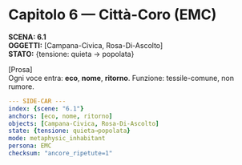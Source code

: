 # Capitolo 6 — Città-Coro (EMC)

**SCENA: 6.1**  
**OGGETTI:** [Campana-Civica, Rosa-Di-Ascolto]  
**STATO:** {tensione: quieta → popolata}

[Prosa]  
Ogni voce entra: **eco**, **nome**, **ritorno**. Funzione: tessile-comune, non rumore.


```yaml
--- SIDE-CAR ---
index: {scene: "6.1"}
anchors: [eco, nome, ritorno]
objects: [Campana-Civica, Rosa-Di-Ascolto]
state: {tensione: quieta→popolata}
mode: metaphysic_inhabitant
persona: EMC
checksum: "ancore_ripetute=1"
```

